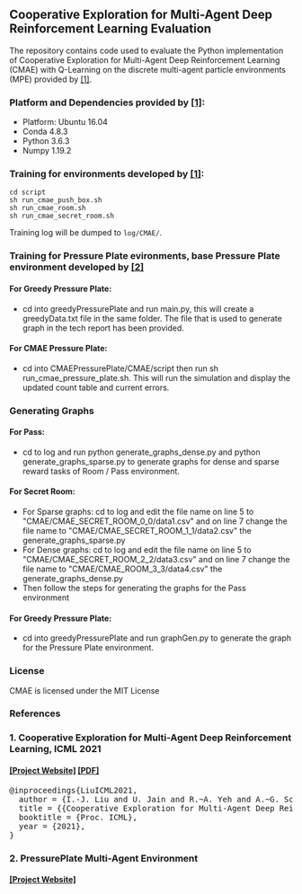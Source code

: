 ## Cooperative Exploration for Multi-Agent Deep Reinforcement Learning Evaluation #

The repository contains code used to evaluate the Python implementation of Cooperative Exploration for Multi-Agent Deep Reinforcement Learning (CMAE) with Q-Learning on the discrete multi-agent particle environments (MPE) provided by [[1]](https://ioujenliu.github.io/CMAE/).

### Platform and Dependencies provided by [[1]](https://ioujenliu.github.io/CMAE/):
* Platform: Ubuntu 16.04
* Conda 4.8.3
* Python 3.6.3
* Numpy 1.19.2

### Training for environments developed by [[1]](https://ioujenliu.github.io/CMAE/):
    cd script
    sh run_cmae_push_box.sh
    sh run_cmae_room.sh
    sh run_cmae_secret_room.sh
Training log will be dumped to `log/CMAE/`.

### Training for Pressure Plate evironments, base Pressure Plate environment developed by [[2]](https://github.com/uoe-agents/pressureplate)
  #### For Greedy Pressure Plate:
  - cd into greedyPressurePlate and run main.py, this will create a greedyData.txt file in the same folder. The file that is used to generate graph in the tech report has been provided.
  #### For CMAE Pressure Plate:
  - cd into CMAEPressurePlate/CMAE/script then run sh run_cmae_pressure_plate.sh. This will run the simulation and display the updated count table and current errors.
 
### Generating Graphs
#### For Pass:
- cd to log and run python generate_graphs_dense.py and python generate_graphs_sparse.py to generate graphs for dense and sparse reward tasks of Room / Pass environment.
#### For Secret Room:
- For Sparse graphs: cd to log and edit the file name on line 5 to "CMAE/CMAE_SECRET_ROOM_0_0/data1.csv" and on line 7 change the file name to "CMAE/CMAE_SECRET_ROOM_1_1/data2.csv" the generate_graphs_sparse.py
- For Dense graphs: cd to log and edit the file name on line 5 to "CMAE/CMAE_SECRET_ROOM_2_2/data3.csv" and on line 7 change the file name to "CMAE/CMAE_ROOM_3_3/data4.csv" the generate_graphs_dense.py
- Then follow the steps for generating the graphs for the Pass environment
#### For Greedy Pressure Plate:
- cd into greedyPressurePlate and run graphGen.py to generate the graph for the Pressure Plate environment.

### License
CMAE is licensed under the MIT License

### References
### 1. Cooperative Exploration for Multi-Agent Deep Reinforcement Learning, ICML 2021
#### [[Project Website]](https://ioujenliu.github.io/CMAE/) [[PDF]](http://proceedings.mlr.press/v139/liu21j/liu21j.pdf)
<pre>
@inproceedings{LiuICML2021,
  author = {I.-J. Liu and U. Jain and R.~A. Yeh and A.~G. Schwing},
  title = {{Cooperative Exploration for Multi-Agent Deep Reinforcement Learning}},
  booktitle = {Proc. ICML},
  year = {2021},
}
</pre>

### 2. PressurePlate Multi-Agent Environment
#### [[Project Website]](https://github.com/uoe-agents/pressureplate)

